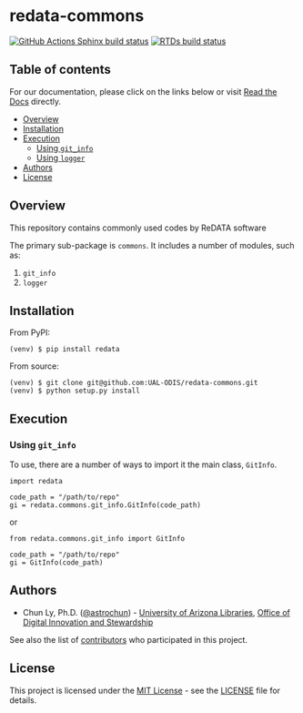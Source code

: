 # redata-commons

[![GitHub Actions Sphinx build status](https://img.shields.io/github/workflow/status/UAL-ODIS/redata-commons/Sphinx%20Docs%20Check?label=sphinx&color=blue)](https://github.com/UAL-ODIS/redata-commons/actions?query=workflow%3A%22Sphinx+Docs+Check%22)
[![RTDs build status](https://readthedocs.org/projects/redata-commons/badge/?version=latest&style=flat)](https://redata-commons.readthedocs.io/en/latest/)

## Table of contents

For our documentation, please click on the links below or visit [Read the Docs](https://redata-commons.readthedocs.io/en/latest/) directly.

- [Overview]([#overview](https://redata-commons.readthedocs.io/en/latest/#overview))
- [Installation](https://redata-commons.readthedocs.io/en/latest/installation.html#installation)
- [Execution](https://redata-commons.readthedocs.io/en/latest/execution.html#execution)
    - [Using `git_info`](https://redata-commons.readthedocs.io/en/latest/execution.html#using-git-info)
    - [Using `logger`](https://redata-commons.readthedocs.io/en/latest/execution.html#using-logger)
- [Authors](#authors)
- [License](#license)


## Overview

This repository contains commonly used codes by ReDATA software

The primary sub-package is `commons`. It includes a number of modules, such as:
1. `git_info`
2. `logger`


## Installation

From PyPI:
```
(venv) $ pip install redata
```

From source:
```
(venv) $ git clone git@github.com:UAL-ODIS/redata-commons.git
(venv) $ python setup.py install
```


## Execution

### Using `git_info`

To use, there are a number of ways to import it the main class, `GitInfo`.

```python3
import redata

code_path = "/path/to/repo"
gi = redata.commons.git_info.GitInfo(code_path)
```

or

```python3
from redata.commons.git_info import GitInfo

code_path = "/path/to/repo"
gi = GitInfo(code_path)
```


## Authors

* Chun Ly, Ph.D. ([@astrochun](http://www.github.com/astrochun)) - [University of Arizona Libraries](https://github.com/ualibraries), [Office of Digital Innovation and Stewardship](https://github.com/UAL-ODIS)

See also the list of
[contributors](https://github.com/UAL-ODIS/redata-commons/contributors) who participated in this project.


## License

This project is licensed under the [MIT License](https://opensource.org/licenses/MIT) - see the [LICENSE](LICENSE) file for details.
